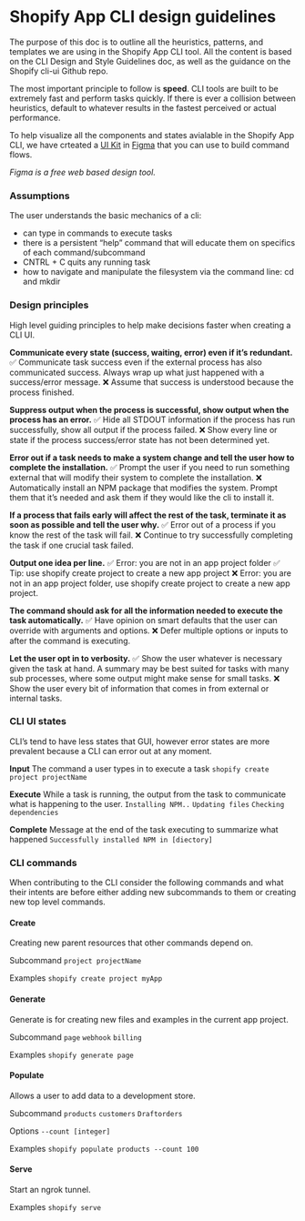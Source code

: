 # Shopify App CLI design guidelines

The purpose of this doc is to outline all the heuristics, patterns, and templates we are using in the Shopify App CLI tool. All the content is based on the CLI Design and Style Guidelines doc, as well as the guidance on the Shopify cli-ui Github repo.

The most important principle to follow is **speed**. CLI tools are built to be extremely fast and perform tasks quickly. If there is ever a collision between heuristics, default to whatever results in the fastest perceived or actual performance. 

To help visualize all the components and states avialable in the Shopify App CLI, we have crteated a [UI Kit](https://www.figma.com/file/ZXIgM4wQpfRNjGaIArjWOgTD/CLI-UI-Kit?node-id=67%3A0) in [Figma](http://figma.com) that you can use to build command flows.

*Figma is a free web based design tool.*

### Assumptions
The user understands the basic mechanics of a cli:
- can type in commands to execute tasks 
- there is a persistent “help” command that will educate them on specifics of each command/subcommand
- CNTRL + C quits any running task
- how to navigate and manipulate the filesystem via the command line: cd and mkdir

### Design principles
High level guiding principles to help make decisions faster when creating a CLI UI.

**Communicate every state (success, waiting, error) even if it’s redundant.**
✅ Communicate task success even if the external process has also communicated success. Always wrap up what just happened with a success/error message.
❌ Assume that success is understood because the process finished. 

**Suppress output when the process is successful, show output when the process has an error.**
✅ Hide all STDOUT information if the process has run successfully, show all output if the process failed.
❌ Show every line or state if the process success/error state has not been determined yet.

**Error out if a task needs to make a system change and tell the user how to complete the installation.**
✅ Prompt the user if you need to run something external that will modify their system to complete the installation.
❌ Automatically install an NPM package that modifies the system. Prompt them that it’s needed and ask them if they would like the cli to install it.

**If a process that fails early will affect the rest of the task, terminate it as soon as possible and tell the user why.**
✅ Error out of a process if you know the rest of the task will fail.
❌ Continue to try successfully completing the task if one crucial task failed.

**Output one idea per line.**
✅ Error: you are not in an app project folder
✅ Tip: use shopify create project to create a new app project
❌ Error: you are not in an app project folder, use shopify create project to create a new app project.

**The command should ask for all the information needed to execute the task automatically.**
✅ Have opinion on smart defaults that the user can override with arguments and options.
❌ Defer multiple options or inputs to after the command is executing.

**Let the user opt in to verbosity.**
✅ Show the user whatever is necessary given the task at hand. A summary may be best suited for tasks with many sub processes, where some output might make sense for small tasks.
❌ Show the user every bit of information that comes in from external or internal tasks.

### CLI UI states
CLI’s tend to have less states that GUI, however error states are more prevalent because a CLI can error out at any moment.

**Input**
The command a user types in to execute a task
`shopify create project projectName`

**Execute**
While a task is running, the output from the task to communicate what is happening to the user.
`Installing NPM..`
`Updating files`
`Checking dependencies`

**Complete**
Message at the end of the task executing to summarize what happened
`Successfully installed NPM in [diectory]`

### CLI commands
When contributing to the CLI consider the following  commands and what their intents are before either adding new subcommands to them or creating new top level commands.

#### Create
Creating new parent resources that other commands depend on. 

Subcommand
`project projectName`

Examples
`shopify create project myApp`

#### Generate
Generate is for creating new files and examples in the current app project.

Subcommand
`page`
`webhook`
`billing`

Examples
`shopify generate page`

#### Populate
Allows a user to add data to a development store.

Subcommand
`products`
`customers`
`Draftorders`

Options
`--count [integer]`

Examples
`shopify populate products --count 100`

#### Serve
Start an ngrok tunnel.

Examples
`shopify serve`
